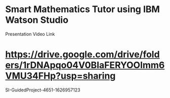 # Smart Mathematics Tutor using IBM Watson Studio
Presentation Video Link
# https://drive.google.com/drive/folders/1rDNApqo04V0BIaFERYOOImm6VMU34FHp?usp=sharing
SI-GuidedProject-4651-1626957123
